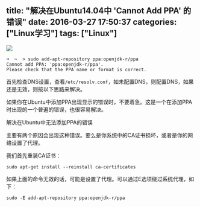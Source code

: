 title: "解决在Ubuntu14.04中 'Cannot Add PPA' 的错误"
date: 2016-03-27 17:50:37
categories: ["Linux学习"]
tags: ["Linux"]
---
![](http://itsfoss.com/wp-content/uploads/2014/05/PPA_Error_Ubuntu.jpeg)

```
➜  ~  > sudo add-apt-repository ppa:openjdk-r/ppa
Cannot add PPA: 'ppa:openjdk-r/ppa'.
Please check that the PPA name or format is correct.
```

首先检查DNS设置，查看`/etc/resolv.conf`，如未配置DNS，则配置DNS，如果还是无效，则按以下思路来解决。

如果你在Ubuntu中添加PPA出现显示的错误时，不要着急。这是一个在添加PPA时出现的一个普遍的错误，也很容易解决。

解决在Ubuntu中无法添加PPA的错误

主要有两个原因会出现这种错误。要么是你系统中的CA证书损坏，或者是你的网络设置了代理。

我们首先重装CA证书：

```
sudo apt-get install --reinstall ca-certificates
```

如果上面的命令无效的话，可能是设置了代理。可以通过E选项绕过系统代理，如下：

```
sudo -E add-apt-repository ppa:openjdk-r/ppa
```